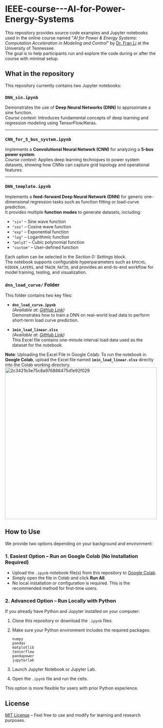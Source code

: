 # IEEE-course---AI-for-Power-Energy-Systems
This repository provides source code examples and Jupyter notebooks used in the online course named "*AI for Power &amp; Energy Systems: Computation Acceleration in Modeling and Control*" by [Dr. Fran Li](https://www.eecs.utk.edu/people/fangxing-fran-li/) at the University of Tennessee.  
The goal is to help participants run and explore the code during or after the course with minimal setup.  
## What in the repository

This repository currently contains two Jupyter notebooks:

  ### **`DNN_sin.ipynb`**  
  Demonstrates the use of **Deep Neural Networks (DNN)** to approximate a sine function.  
  *Course context:* Introduces fundamental concepts of deep learning and regression modeling using TensorFlow/Keras.

---

  ### **`CNN_for_5_bus_system.ipynb`**  
  Implements a **Convolutional Neural Network (CNN)** for analyzing a **5-bus power system**.  
  *Course context:* Applies deep learning techniques to power system datasets, showing how CNNs can capture grid topology and operational features.

---

  ### **`DNN_template.ipynb`**
Implements a **feed-forward Deep Neural Network (DNN)** for generic one-dimensional regression tasks such as function fitting or load-curve prediction.  
It provides multiple **function modes** to generate datasets, including:

- `"sin"` – Sine wave function  
- `"cos"` – Cosine wave function  
- `"exp"` – Exponential function  
- `"log"` – Logarithmic function  
- `"poly3"` – Cubic polynomial function  
- `"custom"` – User-defined function

Each option can be selected in the *Section 0: Settings* block.  
The notebook supports configurable hyperparameters such as `EPOCHS`, `HIDDEN_LAYERS`, and `TRAIN_RATIO`, and provides an end-to-end workflow for model training, testing, and visualization.



### **`dnn_load_curve/` Folder**
This folder contains two key files:
- **`dnn_load_curve.ipynb`**  
  *(Available at: [GitHub Link](https://github.com/enliten/IEEE-course_AI-for-Power-Energy-Systems/blob/main/dnn_load_curve/dnn_load_curve.ipynb))*  
  Demonstrates how to train a DNN on real-world load data to perform short-term load curve prediction.

- **`1min_load_linear.xlsx`**  
  *(Available at: [GitHub Link](https://github.com/enliten/IEEE-course_AI-for-Power-Energy-Systems/blob/main/dnn_load_curve/1min_load_linear.xlsx))*  
  This Excel file contains one-minute interval load data used as the dataset for the notebook.


**Note**: Uploading the Excel File in Google Colab: To run the notebook in **Google Colab**, upload the Excel file named **`1min_load_linear.xlsx`** directly into the Colab working directory.  
  <img width="500" alt="2c3421b3e75c8a976866475d1e92f029" src="https://github.com/user-attachments/assets/1607271c-d89d-4b0d-99c9-381073c021b1" />


## How to Use

We provide two options depending on your background and environment:

### 1. Easiest Option – Run on Google Colab (No Installation Required)
- Upload the `.ipynb` notebook file(s) from this repository to [Google Colab](https://colab.research.google.com/).
- Simply open the file in Colab and click **Run All**.  
- No local installation or configuration is required. This is the recommended method for first-time users.  

### 2. Advanced Option – Run Locally with Python
If you already have Python and Jupyter installed on your computer:
1. Clone this repository or download the `.ipynb` files.  
2. Make sure your Python environment includes the required packages:  

   ```
   numpy
   pandas
   matplotlib
   tensorflow
   pandapower
   jupyterlab
   ```  
3. Launch Jupyter Notebook or Jupyter Lab.  
4. Open the `.ipynb` file and run the cells.  

This option is more flexible for users with prior Python experience.  

## License
[MIT License](LICENSE) – Feel free to use and modify for learning and research purposes.
